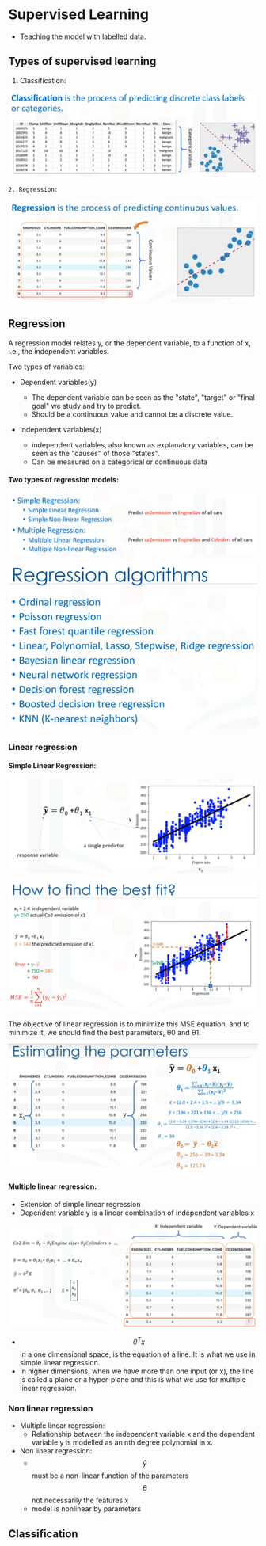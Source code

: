 # Supervised Learning

* Teaching the model with labelled data.

## Types of supervised learning

1. Classification:

![](../.gitbook/assets/image%20%2818%29.png)

    2. Regression:

![](../.gitbook/assets/image%20%2810%29.png)

## Regression

A regression model relates y, or the dependent variable, to a function of x, i.e., the independent variables.

Two types of variables:

* Dependent variables\(y\)
  * The dependent variable can be seen as the "state", "target" or "final goal" we study and try to predict.
  * Should be a continuous value and cannot be a discrete value.
* Independent variables\(x\)

  * independent variables, also known as explanatory variables, can be seen as the "causes" of those "states".
  * Can be measured on a categorical or continuous data

#### Two types of regression models:

![](../.gitbook/assets/image%20%2817%29.png)

![](../.gitbook/assets/image%20%2813%29.png)

### Linear regression

#### Simple Linear Regression:

![](../.gitbook/assets/image%20%2816%29.png)



![](../.gitbook/assets/image%20%2819%29.png)

The objective of linear regression is to minimize this MSE equation, and to minimize it, we should find the best parameters, θ0 and θ1.

![](../.gitbook/assets/image%20%2811%29.png)

#### Multiple linear regression:

* Extension of simple linear regression
* Dependent variable y is a linear combination of independent variables x

![](../.gitbook/assets/image%20%2820%29.png)

* $$\theta^Tx$$in a one dimensional space, is the equation of a line. It is what we use in simple linear regression. 
* In higher dimensions, when we have more than one input \(or x\), the line is called a plane or a hyper-plane and this is what we use for multiple linear regression.

### Non linear regression

* Multiple linear regression:
  * Relationship between the independent variable x and the dependent variable y is modelled as an nth degree polynomial in x.
* Non linear regression:
  *  $$\hat{y}$$ must be a non-linear function of the parameters $$\theta $$ not necessarily the features x
  * model is nonlinear by parameters

## Classification















